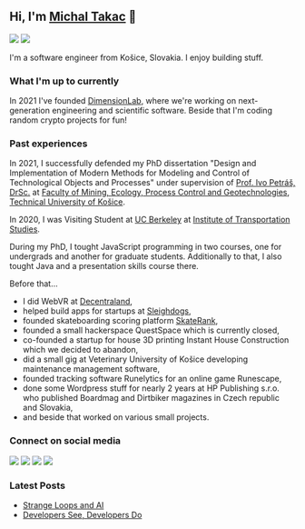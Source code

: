 ## Hi, I'm [Michal Takac](https://michaltakac.com) 👋

[![](https://komarev.com/ghpvc/?username=michaltakac&color=blue&label=Profile%20Views)](https://github.com/michaltakac/michaltakac)
[![](https://img.shields.io/github/followers/michaltakac?label=GitHub%20Followers)](https://github.com/michaltakac)

I'm a software engineer from Košice, Slovakia. I enjoy building stuff.

### What I'm up to currently

In 2021 I've founded [DimensionLab](https://dimensionlab.org), where we're working on next-generation engineering and scientific software. Beside that I'm coding random crypto projects for fun!

### Past experiences

In 2021, I successfully defended my PhD dissertation "Design and Implementation of Modern Methods for Modeling and Control of Technological Objects and Processes" under supervision of [Prof. Ivo Petráš, DrSc.](http://people.tuke.sk/ivo.petras/) at [Faculty of Mining, Ecology, Process Control and Geotechnologies](https://www.tuke.sk/wps/portal/tuke/faculties/fberg/), [Technical University of Košice](https://www.tuke.sk/wps/portal/tuke).

In 2020, I was Visiting Student at [UC Berkeley](https://www.berkeley.edu/) at [Institute of Transportation Studies](https://its.berkeley.edu/).

During my PhD, I tought JavaScript programming in two courses, one for undergrads and another for graduate students. Additionally to that, I also tought Java and a presentation skills course there.

Before that...

- I did WebVR at [Decentraland](),
- helped build apps for startups at [Sleighdogs](), 
- founded skateboarding scoring platform [SkateRank](), 
- founded a small hackerspace QuestSpace which is currently closed, 
- co-founded a startup for house 3D printing Instant House Construction which we decided to abandon, 
- did a small gig at Veterinary University of Košice developing maintenance management software,
- founded tracking software Runelytics for an online game Runescape, 
- done some Wordpress stuff for nearly 2 years at HP Publishing s.r.o. who published Boardmag and Dirtbiker magazines in Czech republic and Slovakia,
- and beside that worked on various small projects.



### Connect on social media

[![](https://img.shields.io/badge/facebook-%230077B5.svg?&style=for-the-badge&logo=facebook&logoColor=white&color=4267B2)](https://www.facebook.com/michaltakacquest/)
[![](https://img.shields.io/badge/twitter-%230077B5.svg?&style=for-the-badge&logo=twitter&logoColor=white&color=00acee)](https://twitter.com/michaltakac) 
[![](https://img.shields.io/badge/instagram-%230077B5.svg?&style=for-the-badge&logo=instagram&logoColor=white&color=8a3ab9)](https://www.instagram.com/trytacatchme/)
[![](https://img.shields.io/badge/linkedin-%230077B5.svg?&style=for-the-badge&logo=linkedin&logoColor=white0e76a8)](https://www.linkedin.com/in/michaltakac/)

### Latest Posts

<!-- BLOG-POST-LIST:START -->
- [Strange Loops and AI](https://michaltakac.com/blog/strange-loops-and-ai/)
- [Developers See, Developers Do](https://michaltakac.com/blog/developers-see-developers-do/)
<!-- BLOG-POST-LIST:END -->

<!--
**michaltakac/michaltakac** is a ✨ _special_ ✨ repository because its `README.md` (this file) appears on your GitHub profile.

Here are some ideas to get you started:

- 🔭 I’m currently working on ...
- 🌱 I’m currently learning ...
- 👯 I’m looking to collaborate on ...
- 🤔 I’m looking for help with ...
- 💬 Ask me about ...
- 📫 How to reach me: ...
- 😄 Pronouns: ...
- ⚡ Fun fact: ...
-->
